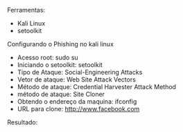 Ferramentas:

- Kali Linux
- setoolkit

Configurando o Phishing no kali linux

- Acesso root: sudo su
- Iniciando o setoolkit: setoolkit
- Tipo de Ataque: Social-Engineering Attacks
- Vetor de ataque: Web Site Attack Vectors
- Método de ataque:  Credential Harvester Attack Method
- método de ataque: Site Cloner
- Obtendo o endereço da maquina: ifconfig
- URL para clone: http://www.facebook.com

Resultado:
